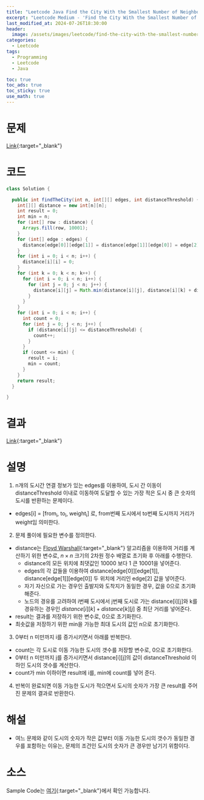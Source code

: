 ```yaml
---
title: "Leetcode Java Find the City With the Smallest Number of Neighbors at a Threshold Distance"
excerpt: "Leetcode Medium - 'Find the City With the Smallest Number of Neighbors at a Threshold Distance' 문제 Java 풀이"
last_modified_at: 2024-07-26T18:30:00
header:
  image: /assets/images/leetcode/find-the-city-with-the-smallest-number-of-neighbors-at-a-threshold-distance.png
categories:
  - Leetcode
tags:
  - Programming
  - Leetcode
  - Java

toc: true
toc_ads: true
toc_sticky: true
use_math: true
---
```

# 문제
[Link](https://leetcode.com/problems/find-the-city-with-the-smallest-number-of-neighbors-at-a-threshold-distance/){:target="_blank"}

# 코드
```java
class Solution {

  public int findTheCity(int n, int[][] edges, int distanceThreshold) {
    int[][] distance = new int[n][n];
    int result = 0;
    int min = n;
    for (int[] row : distance) {
      Arrays.fill(row, 10001);
    }
    for (int[] edge : edges) {
      distance[edge[0]][edge[1]] = distance[edge[1]][edge[0]] = edge[2];
    }
    for (int i = 0; i < n; i++) {
      distance[i][i] = 0;
    }
    for (int k = 0; k < n; k++) {
      for (int i = 0; i < n; i++) {
        for (int j = 0; j < n; j++) {
          distance[i][j] = Math.min(distance[i][j], distance[i][k] + distance[k][j]);
        }
      }
    }
    for (int i = 0; i < n; i++) {
      int count = 0;
      for (int j = 0; j < n; j++) {
        if (distance[i][j] <= distanceThreshold) {
          count++;
        }
      }
      if (count <= min) {
        result = i;
        min = count;
      }
    }
    return result;
  }

}
```

# 결과
[Link](https://leetcode.com/problems/find-the-city-with-the-smallest-number-of-neighbors-at-a-threshold-distance/submissions/1333931120/){:target="_blank"}

# 설명
1. n개의 도시간 연결 정보가 있는 edges를 이용하여, 도시 간 이동이 distanceThreshold 이내로 이동하여 도달할 수 있는 가장 적은 도시 중 큰 숫자의 도시를 반환하는 문제이다.
- edges[i] = [from<sub>i</sub>, to<sub>i</sub>, weight<sub>i</sub>] 로, from번째 도시에서 to번째 도시까지 거리가 weight임 의미한다.

2. 문제 풀이에 필요한 변수를 정의한다.
- distance는 [Floyd Warshall](https://en.wikipedia.org/wiki/Floyd%E2%80%93Warshall_algorithm){:target="_blank"} 알고리즘을 이용하여 거리를 계산하기 위한 변수로, $n \times n$ 크기의 2차원 정수 배열로 초기화 후 아래를 수행한다.
  - distance의 모든 위치에 최댓값인 10000 보다 1 큰 10001을 넣어준다.
  - edges의 각 값들을 이용하여 distance[edge[0]][edge[1]], distance[edge[1]][edge[0]] 두 위치에 거리인 edge[2] 값을 넣어준다.
  - 자기 자신으로 가는 경우인 출발지와 도착지가 동일한 경우, 값을 0으로 초기화해준다.
  - 노드의 경유를 고려하여 i번째 도시에서 j번째 도시로 가는 distance[i][j]와 k를 경유하는 경우인 $distance[i][k] + distance[k][j]$ 중 최단 거리를 넣어준다.
- result는 결과를 저장하기 위한 변수로, 0으로 초기화한다.
- 최솟값을 저장하기 위한 min을 가능한 최대 도시의 값인 n으로 초기화한다.

3. 0부터 n 미만까지 i를 증가시키면서 아래를 반복한다.
- count는 각 도시로 이동 가능한 도시의 갯수를 저장할 변수로, 0으로 초기화한다.
- 0부터 n 미만까지 j를 증가시키면서 distance[i][j]의 값이 distanceThreshold 이하인 도시의 갯수를 계산한다.
- count가 min 이하이면 result에 i를, min에 count를 넣어 준다.

4. 반복이 완료되면 이동 가능한 도시가 적으면서 도시의 숫자가 가장 큰 result를 주어진 문제의 결과로 반환한다.

# 해설
- 여느 문제와 같이 도시의 숫자가 작은 값부터 이동 가능한 도시의 갯수가 동일한 경우를 포함하는 이유는, 문제의 조건인 도시의 숫자가 큰 경우만 남기기 위함이다.

# 소스
Sample Code는 [여기](https://github.com/GracefulSoul/leetcode/blob/master/src/main/java/gracefulsoul/problems/FindTheCityWithTheSmallestNumberOfNeighborsAtAThresholdDistance.java){:target="_blank"}에서 확인 가능합니다.